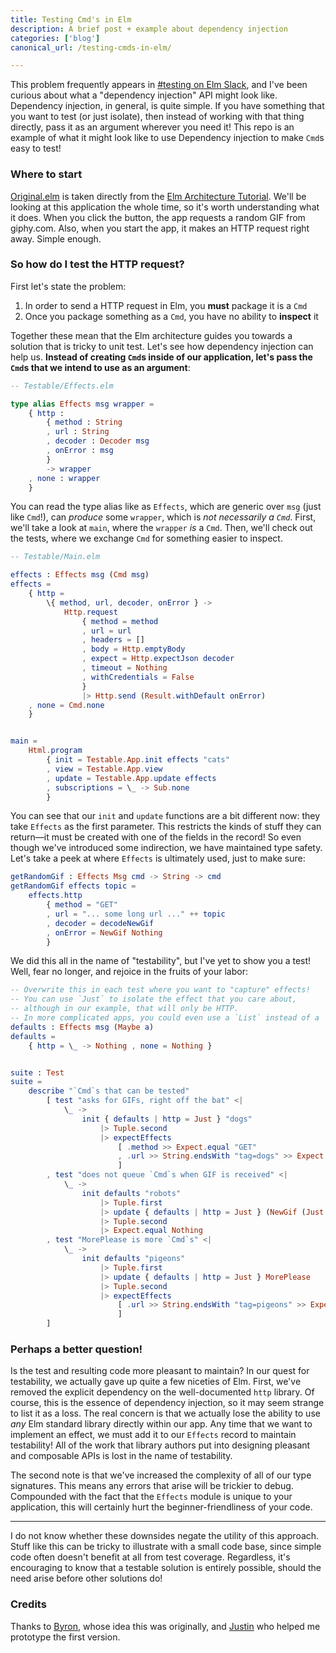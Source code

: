 ```yaml
---
title: Testing Cmd's in Elm
description: A brief post + example about dependency injection
categories: ['blog']
canonical_url: /testing-cmds-in-elm/

---
```


This problem frequently appears in [#testing on Elm Slack](https://elmlang.slackarchive.io/testing),
and I've been curious about what a "dependency injection" API might look like.
Dependency injection, in general, is quite simple.
If you have something that you want to test (or just isolate),
then instead of working with that thing directly,
pass it as an argument wherever you need it!
This repo is an example of what it might look like to use Dependency injection to make `Cmd`s easy to test!


### Where to start

[Original.elm](https://github.com/hkgumbs/kofi.sexy/tree/master/_www/testing-cmds-in-elm/Original.elm)
is taken directly from the [Elm Architecture Tutorial](https://github.com/evancz/elm-architecture-tutorial).
We'll be looking at this application the whole time, so it's worth understanding what it does.
When you click the button, the app requests a random GIF from giphy.com.
Also, when you start the app, it makes an HTTP request right away.
Simple enough.


### So how do I test the HTTP request?

First let's state the problem:

1. In order to send a HTTP request in Elm, you **must** package it is a `Cmd`
2. Once you package something as a `Cmd`, you have no ability to **inspect** it

Together these mean that the Elm architecture guides you towards a solution that is tricky to unit test.
Let's see how dependency injection can help us.
**Instead of creating `Cmd`s inside of our application,
let's pass the `Cmd`s that we intend to use as an argument**:

```elm
-- Testable/Effects.elm

type alias Effects msg wrapper =
    { http :
        { method : String
        , url : String
        , decoder : Decoder msg
        , onError : msg
        }
        -> wrapper
    , none : wrapper
    }
```

You can read the type alias like as `Effects`,
which are generic over `msg` (just like `Cmd`!),
can _produce_ some `wrapper`, which is _not necessarily a `Cmd`_.
First, we'll take a look at `main`, where the `wrapper` _is_ a `Cmd`.
Then, we'll check out the tests, where we exchange `Cmd` for something easier to inspect.

```elm
-- Testable/Main.elm

effects : Effects msg (Cmd msg)
effects =
    { http =
        \{ method, url, decoder, onError } ->
            Http.request
                { method = method
                , url = url
                , headers = []
                , body = Http.emptyBody
                , expect = Http.expectJson decoder
                , timeout = Nothing
                , withCredentials = False
                }
                |> Http.send (Result.withDefault onError)
    , none = Cmd.none
    }


main =
    Html.program
        { init = Testable.App.init effects "cats"
        , view = Testable.App.view
        , update = Testable.App.update effects
        , subscriptions = \_ -> Sub.none
        }
```

You can see that our `init` and `update` functions are a bit different now:
they take `Effects` as the first parameter.
This restricts the kinds of stuff they can return—it must be created with one of the fields in the record!
So even though we've introduced some indirection, we have maintained type safety.
Let's take a peek at where `Effects` is ultimately used, just to make sure:

```elm
getRandomGif : Effects Msg cmd -> String -> cmd
getRandomGif effects topic =
    effects.http
        { method = "GET"
        , url = "... some long url ..." ++ topic
        , decoder = decodeNewGif
        , onError = NewGif Nothing
        }
```

We did this all in the name of "testability", but I've yet to show you a test!
Well, fear no longer, and rejoice in the fruits of your labor:

```elm
-- Overwrite this in each test where you want to "capture" effects!
-- You can use `Just` to isolate the effect that you care about,
-- although in our example, that will only be HTTP.
-- In more complicated apps, you could even use a `List` instead of a `Maybe`
defaults : Effects msg (Maybe a)
defaults =
    { http = \_ -> Nothing , none = Nothing }


suite : Test
suite =
    describe "`Cmd`s that can be tested"
        [ test "asks for GIFs, right off the bat" <|
            \_ ->
                init { defaults | http = Just } "dogs"
                    |> Tuple.second
                    |> expectEffects
                        [ .method >> Expect.equal "GET"
                        , .url >> String.endsWith "tag=dogs" >> Expect.true "url tag"
                        ]
        , test "does not queue `Cmd`s when GIF is received" <|
            \_ ->
                init defaults "robots"
                    |> Tuple.first
                    |> update { defaults | http = Just } (NewGif (Just "a-robot"))
                    |> Tuple.second
                    |> Expect.equal Nothing
        , test "MorePlease is more `Cmd`s" <|
            \_ ->
                init defaults "pigeons"
                    |> Tuple.first
                    |> update { defaults | http = Just } MorePlease
                    |> Tuple.second
                    |> expectEffects
                        [ .url >> String.endsWith "tag=pigeons" >> Expect.true "url tag"
                        ]
        ]
```


### Perhaps a better question!

Is the test and resulting code more pleasant to maintain?
In our quest for testability, we actually gave up quite a few niceties of Elm.
First, we've removed the explicit dependency on the well-documented `http` library.
Of course, this is the essence of dependency injection, so it may seem strange to list it as a loss.
The real concern is that we actually lose the ability to use _any_ Elm standard library directly within our app.
Any time that we want to implement an effect, we must add it to our `Effects` record to maintain testability!
All of the work that library authors put into designing pleasant and composable APIs is lost in the name of testability.

The second note is that we've increased the complexity of all of our type signatures.
This means any errors that arise will be trickier to debug.
Compounded with the fact that the `Effects` module is unique to your application,
this will certainly hurt the beginner-friendliness of your code.

---

I do not know whether these downsides negate the utility of this approach.
Stuff like this can be tricky to illustrate with a small code base,
since simple code often doesn't benefit at all from test coverage.
Regardless, it's encouraging to know that a testable solution is entirely possible,
should the need arise before other solutions do!


### Credits

Thanks to [Byron](https://github.com/BWoodfork), whose idea this was originally,
and [Justin](https://github.com/7hoenix/) who helped me prototype the first version.
